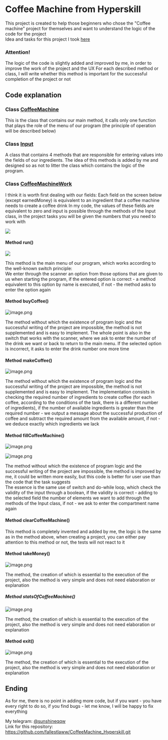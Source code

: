 # Coffee Machine from Hyperskill

This project is created to help those beginners who chose the "Coffee machine" project for themselves and want to understand the logic of the code for the project  
Idea and tasks for this project I took [here ](https://hyperskill.org/study-plan)

### Attention!

The logic of the code is slightly added and improved by me, in order to improve the work of the project and the UX
For each described method or class, I will write whether this method is important for the successful completion of the project or not

## Code explanation

### Class [CoffeeMachine](src/machine/CoffeeMachine.java)

This is the class that contains our main method, it calls only one function that plays the role of the menu of our program (the principle of operation will be described below)

### Class [Input](src/machine/Input.java)

A class that contains 4 methods that are responsible for entering values into the fields of our ingredients. The idea of this methods is added by me and designed so as not to litter the class which contains the logic of the program.

### Class [CoffeeMachineWork](src/machine/CoffeeMachineWork.java)

I think it is worth first dealing with our fields:
Each field on the screen below (except earnedMoney) is equivalent to an ingredient that a coffee machine needs to create a coffee drink
In my code, the values of these fields are equivalent to zero and input is possible through the methods of the Input class, in the project tasks you will be given the numbers that you need to work with

![](.README_images/80c4092a.png )

#### Method run()

![](.README_images/6035851c.png )

This method is the main menu of our program, which works according to the well-known switch principle:  
We enter through the scanner an option from those options that are given to us when starting the program, if the entered option is correct - a method equivalent to this option by name is executed, if not - the method asks to enter the option again

#### Method buyCoffee()

![image.png](.README_images/image.png)

The method without which the existence of program logic and the successful writing of the project are impossible, the method is not supplemented and is easy to implement.
The whole point is also in the switch that works with the scanner, where we ask to enter the number of the drink we want or back to return to the main menu. If the selected option is incorrect, it asks to enter the drink number one more time

#### Method makeCoffee()

![image.png](.README_images/13f3d57d.png)

The method without which the existence of program logic and the successful writing of the project are impossible, the method is not supplemented and is easy to implement.
The implementation consists in checking the required number of ingredients to create coffee (for each coffee, according to the conditions of the task, there is a different number of ingredients), if the number of available ingredients is greater than the required number - we output a message about the successful production of coffee and subtract the required amount from the available amount, if not - we deduce exactly which ingredients we lack

#### Method fillCoffeeMachine()

![image.png](assets/fillcoffee1.png)

![image.png](assets/fillcoffee2.png)

The method without which the existence of program logic and the successful writing of the project are impossible, the method is improved by me, it could be written more easily, but this code is better for user use than the code that the task suggests  
The essence is the same use of switch and do-while loop, which check the validity of the input through a boolean, if the validity is correct - adding to the selected field the number of elements we want to add through the methods of the Input class, if not - we ask to enter the compartment name again

#### Method clearCoffeeMachine()

This method is completely invented and added by me, the logic is the same as in the method above, when creating a project, you can either pay attention to this method or not, the tests will not react to it

#### Method takeMoney()

![image.png](.README_images/4ac18fa1.png)

The method, the creation of which is essential to the execution of the project, also the method is very simple and does not need elaboration or explanation

##### Method statsOfCoffeeMachine()

![image.png](.README_images/7423eb4f.png)

The method, the creation of which is essential to the execution of the project, also the method is very simple and does not need elaboration or explanation

#### Method exit()

![image.png](.README_images/5a2e5c93.png)

The method, the creation of which is essential to the execution of the project, also the method is very simple and does not need elaboration or explanation

## Ending

As for me, there is no point in adding more code, but if you want - you have every right to do so, if you find bugs - let me know, I will be happy to fix everything

My telegram: [@sunshineqqw](https://t.me/sunshineqqw)  
Link for this repository: https://github.com/fallestlaww/CoffeeMachine_Hyperskill.git
